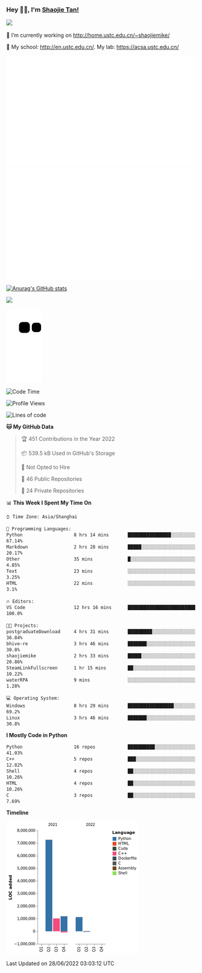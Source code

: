 

<!--
**Kirrito-k423/Kirrito-k423** is a ✨ _special_ ✨ repository because its `README.md` (this file) appears on your GitHub profile.

Here are some ideas to get you started:

- 🔭 I’m currently working on ...
- 🌱 I’m currently learning ...
- 👯 I’m looking to collaborate on ...
- 🤔 I’m looking for help with ...
- 💬 Ask me about ...
- 📫 How to reach me: ...
- 😄 Pronouns: ...
- ⚡ Fun fact: ...
-->
### Hey 👋🏽, I'm [Shaojie Tan!](http://home.ustc.edu.cn/~shaojiemike/about)

![](https://visitor-badge.glitch.me/badge?page_id=Kirrito-k423.Kirrito-k423)

🔭 I’m currently working on http://home.ustc.edu.cn/~shaojiemike/

👯 My school: http://en.ustc.edu.cn/. My lab: https://acsa.ustc.edu.cn/

![](https://github.com/Kirrito-k423/github-stats/blob/master/generated/overview.svg)
![](https://github.com/Kirrito-k423/github-stats/blob/master/generated/languages.svg)

[![Anurag's GitHub stats](https://github-readme-stats.vercel.app/api?username=Kirrito-k423&theme=flag-india&show_icons=true&hide=stars,prs,issues,contribs)](https://github.com/anuraghazra/github-readme-stats)

![](https://github-profile-summary-cards.vercel.app/api/cards/profile-details?username=Kirrito-k423&theme=vue)

![snake gif](https://github.com/Kirrito-k423/Kirrito-k423/blob/output/github-contribution-grid-snake.svg)

<!--START_SECTION:waka-->
![Code Time](http://img.shields.io/badge/Code%20Time-0%20secs-blue)

![Profile Views](http://img.shields.io/badge/Profile%20Views-0-blue)

![Lines of code](https://img.shields.io/badge/From%20Hello%20World%20I%27ve%20Written-10%20Million%20lines%20of%20code-blue)

**🐱 My GitHub Data** 

> 🏆 451 Contributions in the Year 2022
 > 
> 📦 539.5 kB Used in GitHub's Storage 
 > 
> 🚫 Not Opted to Hire
 > 
> 📜 46 Public Repositories 
 > 
> 🔑 24 Private Repositories  
 > 
📊 **This Week I Spent My Time On** 

```text
⌚︎ Time Zone: Asia/Shanghai

💬 Programming Languages: 
Python                   8 hrs 14 mins       ████████████████░░░░░░░░░   67.14% 
Markdown                 2 hrs 28 mins       █████░░░░░░░░░░░░░░░░░░░░   20.17% 
Other                    35 mins             █░░░░░░░░░░░░░░░░░░░░░░░░   4.85% 
Text                     23 mins             ░░░░░░░░░░░░░░░░░░░░░░░░░   3.25% 
HTML                     22 mins             ░░░░░░░░░░░░░░░░░░░░░░░░░   3.1%

🔥 Editors: 
VS Code                  12 hrs 16 mins      █████████████████████████   100.0%

🐱‍💻 Projects: 
postgraduateDownload     4 hrs 31 mins       █████████░░░░░░░░░░░░░░░░   36.84% 
bhive-re                 3 hrs 46 mins       ███████░░░░░░░░░░░░░░░░░░   30.8% 
shaojiemike              2 hrs 33 mins       █████░░░░░░░░░░░░░░░░░░░░   20.86% 
SteamLinkFullscreen      1 hr 15 mins        ██░░░░░░░░░░░░░░░░░░░░░░░   10.22% 
waterRPA                 9 mins              ░░░░░░░░░░░░░░░░░░░░░░░░░   1.28%

💻 Operating System: 
Windows                  8 hrs 29 mins       █████████████████░░░░░░░░   69.2% 
Linux                    3 hrs 46 mins       ███████░░░░░░░░░░░░░░░░░░   30.8%

```

**I Mostly Code in Python** 

```text
Python                   16 repos            ██████████░░░░░░░░░░░░░░░   41.03% 
C++                      5 repos             ███░░░░░░░░░░░░░░░░░░░░░░   12.82% 
Shell                    4 repos             ██░░░░░░░░░░░░░░░░░░░░░░░   10.26% 
HTML                     4 repos             ██░░░░░░░░░░░░░░░░░░░░░░░   10.26% 
C                        3 repos             ██░░░░░░░░░░░░░░░░░░░░░░░   7.69%

```


**Timeline**

![Chart not found](https://raw.githubusercontent.com/Kirrito-k423/Kirrito-k423/main/charts/bar_graph.png) 


 Last Updated on 28/06/2022 03:03:12 UTC
<!--END_SECTION:waka-->


